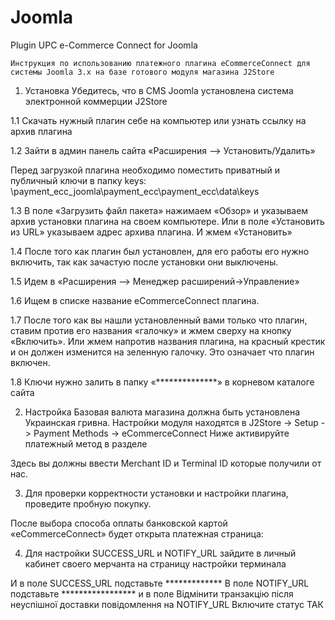 # Joomla
Plugin UPC e-Commerce Connect for Joomla

 	Инструкция по использованию платежного плагина eCommerceConnect для системы Joomla 3.x на базе готового модуля магазина J2Store

1.	Установка
Убедитесь, что в CMS Joomla установлена система электронной коммерции J2Store

1.1 Скачать нужный плагин себе на компьютер или узнать ссылку на архив плагина

1.2 Зайти в админ панель сайта  «Расширения —> Установить/Удалить»
 

Перед загрузкой плагина необходимо поместить приватный и публичный ключи в папку keys: 
\payment_ecc_joomla\payment_ecc\payment_ecc\data\keys

1.3 В поле «Загрузить файл пакета» нажимаем «Обзор» и указываем архив установки плагина на своем компьютере. Или в поле «Установить из URL» указываем адрес архива плагина. И жмем «Установить»  

 
1.4 После того как плагин был установлен, для его работы его нужно включить, так как зачастую после установки они выключены.

1.5 Идем в «Расширения —> Менеджер расширений->Управление»
 
1.6 Ищем в списке название eCommerceConnect плагина.  


1.7 После того как вы нашли установленный вами только что плагин, ставим против его названия «галочку» и жмем сверху на кнопку «Включить». Или жмем напротив названия плагина, на красный крестик и он должен изменится на зеленную галочку. Это означает что плагин включен.

1.8	Ключи нужно залить в папку «**************» в корневом каталоге сайта
 


2.	Настройка 
Базовая валюта магазина должна быть установлена Украинская гривна.
Настройки модуля находятся в 
J2Store -> Setup -> Payment Methods -> eCommerceConnect
 Ниже активируйте платежный метод в разделе 
 
Здесь вы должны ввести Merchant ID и Terminal ID которые получили от нас.
 


3.	Для проверки корректности установки и настройки плагина, проведите пробную покупку.

После выбора способа оплаты банковской картой «eCommerceConnect» будет открыта платежная страница:

 
4. Для настройки SUCCESS_URL и NOTIFY_URL зайдите в личный кабинет своего мерчанта на страницу настройки терминала

И в поле SUCCESS_URL подставьте *************
В поле NOTIFY_URL подставьте                               ***************** и 
в поле Відмінити транзакцію після неуспішної доставки повідомлення на NOTIFY_URL Включите статус ТАК

